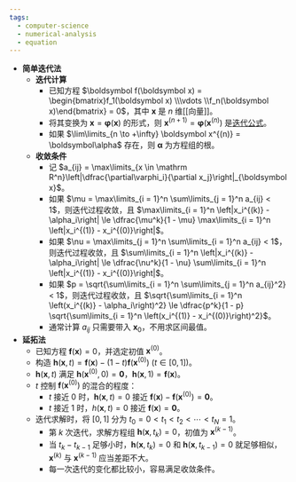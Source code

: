 ```yaml
---
tags:
  - computer-science
  - numerical-analysis
  - equation
---
```

- **简单迭代法**
	- **迭代计算**
		- 已知方程 $\boldsymbol f(\boldsymbol x) = \begin{bmatrix}f_1(\boldsymbol x) \\\vdots \\f_n(\boldsymbol x)\end{bmatrix} = 0$，其中 $\boldsymbol x$ 是 $n$ 维[[向量]]。
		- 将其变换为 $\boldsymbol x = \boldsymbol\varphi(\boldsymbol x)$ 的形式，则 $\boldsymbol x^{(n + 1)} = \boldsymbol\varphi(\boldsymbol x^{(n)})$ 是[迭代公式](方程的迭代解法#^hx4z72)。 
		- 如果 $\lim\limits_{n \to +\infty} \boldsymbol x^{(n)} = \boldsymbol\alpha$ 存在，则 $\boldsymbol\alpha$ 为方程组的根。 
	- **收敛条件**
		- 记 $a_{ij} = \max\limits_{x \in \mathrm R^n}\left|\dfrac{\partial\varphi_i}{\partial x_j}\right|_{\boldsymbol x}$。
		- 如果 $\mu = \max\limits_{i = 1}^n \sum\limits_{j = 1}^n a_{ij} < 1$，则迭代过程收敛，且 $\max\limits_{i = 1}^n \left|x_i^{(k)} - \alpha_i\right| \le \dfrac{\mu^k}{1 - \mu} \max\limits_{i = 1}^n \left|x_i^{(1)} - x_i^{(0)}\right|$。
		- 如果 $\nu = \max\limits_{j = 1}^n \sum\limits_{i = 1}^n a_{ij} < 1$，则迭代过程收敛，且 $\sum\limits_{i = 1}^n \left|x_i^{(k)} - \alpha_i\right| \le \dfrac{\nu^k}{1 - \nu} \sum\limits_{i = 1}^n \left|x_i^{(1)} - x_i^{(0)}\right|$。
		- 如果 $p = \sqrt{\sum\limits_{i = 1}^n \sum\limits_{j = 1}^n a_{ij}^2} < 1$，则迭代过程收敛，且 $\sqrt{\sum\limits_{i = 1}^n \left(x_i^{(k)} - \alpha_i\right)^2} \le \dfrac{p^k}{1 - p} \sqrt{\sum\limits_{i = 1}^n \left(x_i^{(1)} - x_i^{(0)}\right)^2}$。
		- 通常计算 $a_{ij}$ 只需要带入 $\boldsymbol x_0$，不用求区间最值。
- **延拓法**
	- 已知方程 $\boldsymbol f(\boldsymbol x) = 0$，并选定初值 $\boldsymbol x^{(0)}$。
	- 构造 $\boldsymbol h(\boldsymbol x, t) = \boldsymbol f(\boldsymbol x) - (1 - t)\boldsymbol f(\boldsymbol x^{(0)})\ (t \in [0, 1])$。
	- $\boldsymbol h(\boldsymbol x, t)$ 满足 $\boldsymbol h(\boldsymbol x^{(0)}, 0) = \boldsymbol 0$，$\boldsymbol h(\boldsymbol x,1) = \boldsymbol f(\boldsymbol x)$。
	- $t$ 控制 $\boldsymbol f(\boldsymbol x^{(0)})$ 的混合的程度：
		- $t$ 接近 $0$ 时，$\boldsymbol h(\boldsymbol x, t) = 0$ 接近 $\boldsymbol f(\boldsymbol x) - \boldsymbol f(\boldsymbol x^{(0)}) = \boldsymbol 0$。
		- $t$ 接近 $1$ 时，$h(\boldsymbol x,t) = 0$ 接近 $\boldsymbol f(\boldsymbol x) = \boldsymbol 0$。
	- 迭代求解时，将 $[0,1]$ 分为 $t_0 = 0 < t_1 < t_2 < \cdots < t_N = 1$。
		- 第 $k$ 次迭代，求解方程组 $\boldsymbol h(\boldsymbol x, t_k) = 0$，初值为 $\boldsymbol x^{(k-1)}$。
		- 当 $t_k - t_{k - 1}$ 足够小时，$\boldsymbol h(\boldsymbol x, t_{k}) = 0$ 和 $\boldsymbol h(\boldsymbol x, t_{k - 1}) = 0$ 就足够相似，$\boldsymbol x^{(k)}$ 与 $\boldsymbol x^{(k-1)}$ 应当差距不大。
		- 每一次迭代的变化都比较小，容易满足收敛条件。
